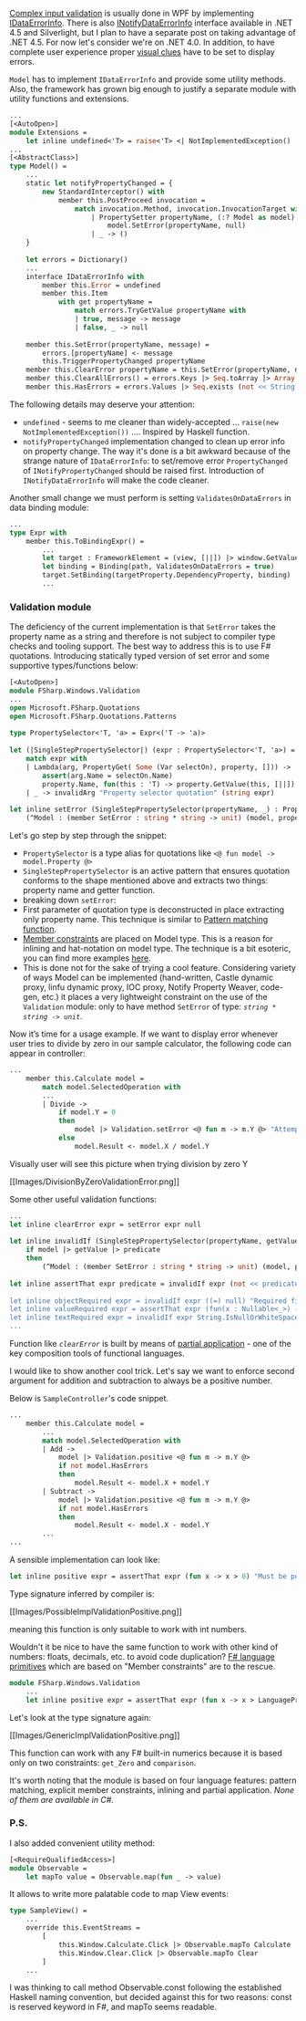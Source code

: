 [Complex input validation](http://msdn.microsoft.com/en-us/magazine/ff714593.aspx) is usually done in WPF by implementing [IDataErrorInfo](http://msdn.microsoft.com/en-us/library/system.componentmodel.idataerrorinfo.aspx). There is also [INotifyDataErrorInfo](http://msdn.microsoft.com/en-us/library/system.componentmodel.inotifydataerrorinfo.aspx) interface available in .NET 4.5 and Silverlight, but I plan to have a separate post on taking advantage of .NET 4.5. For now let's consider we're on .NET 4.0. In addition, to have complete user experience proper [visual clues](http://msdn.microsoft.com/en-us/library/ms752347.aspx#invalidation_feedback) have to be set to display errors. 

`Model` has to implement `IDataErrorInfo` and provide some utility methods. Also, the framework has grown big enough to justify a separate module with utility functions and extensions. 
```ocaml
...
[<AutoOpen>]
module Extensions = 
    let inline undefined<'T> = raise<'T> <| NotImplementedException()
...
[<AbstractClass>]
type Model() = 
    ...
    static let notifyPropertyChanged = {
        new StandardInterceptor() with
            member this.PostProceed invocation = 
                match invocation.Method, invocation.InvocationTarget with 
                    | PropertySetter propertyName, (:? Model as model) -> 
                        model.SetError(propertyName, null) 
                    | _ -> ()
    }
    
    let errors = Dictionary()
    ...
    interface IDataErrorInfo with
        member this.Error = undefined
        member this.Item 
            with get propertyName = 
                match errors.TryGetValue propertyName with
                | true, message -> message
                | false, _ -> null
    
    member this.SetError(propertyName, message) = 
        errors.[propertyName] <- message
        this.TriggerPropertyChanged propertyName 
    member this.ClearError propertyName = this.SetError(propertyName, null) 
    member this.ClearAllErrors() = errors.Keys |> Seq.toArray |> Array.iter this.ClearError 
    member this.HasErrors = errors.Values |> Seq.exists (not << String.IsNullOrEmpty) 
```
The following details may deserve your attention: 
 * `undefined` - seems to me cleaner than widely-accepted ... `raise(new NotImplementedException())` .... Inspired by Haskell function. 
 * `notifyPropertyChanged` implementation changed to clean up error info on property change. The way it's done is a bit awkward because of the strange nature of `IDataErrorInfo`: to set/remove error `PropertyChanged` of `INotifyPropertyChanged` should be raised first. Introduction of `INotifyDataErrorInfo` will make the code cleaner. 

Another small change we must perform is setting `ValidatesOnDataErrors` in data binding module: 
```ocaml
...
type Expr with
    member this.ToBindingExpr() = 
        ...
        let target : FrameworkElement = (view, [||]) |> window.GetValue |> control.GetValue |> unbox 
        let binding = Binding(path, ValidatesOnDataErrors = true) 
        target.SetBinding(targetProperty.DependencyProperty, binding) 
        ...
```
### Validation module

The deficiency of the current implementation is that `SetError` takes the property name as a string and therefore is not subject to compiler type checks and tooling support. The best way to address this is to use F# quotations. Introducing statically typed version of set error and some supportive types/functions below: 
```ocaml
[<AutoOpen>]
module FSharp.Windows.Validation
...
open Microsoft.FSharp.Quotations
open Microsoft.FSharp.Quotations.Patterns
    
type PropertySelector<'T, 'a> = Expr<('T -> 'a)>
    
let (|SingleStepPropertySelector|) (expr : PropertySelector<'T, 'a>) = 
    match expr with 
    | Lambda(arg, PropertyGet( Some (Var selectOn), property, [])) -> 
        assert(arg.Name = selectOn.Name)
        property.Name, fun(this : 'T) -> property.GetValue(this, [||]) |> unbox<'a>
    | _ -> invalidArg "Property selector quotation" (string expr)
    
let inline setError (SingleStepPropertySelector(propertyName, _) : PropertySelector< ^Model, _>) message model = 
    (^Model : (member SetError : string * string -> unit) (model, propertyName, message))
```
Let's go step by step through the snippet: 
 * `PropertySelector` is a type alias for quotations like `<@ fun model -> model.Property @>` 
 * `SingleStepPropertySelector` is an active pattern that ensures quotation conforms to the shape mentioned above and extracts two things: property name and getter function. 
 * breaking down `setError`: 
  * First parameter of quotation type is deconstructed in place extracting only property name. This technique is similar to [Pattern matching function](http://msdn.microsoft.com/en-us/library/dd233242.aspx).
  * [Member constraints](http://msdn.microsoft.com/en-us/library/dd548046.aspx) are placed on Model type. This is a reason for inlining and hat-notation on model type. The technique is a bit esoteric, you can find more examples [here](http://codebetter.com/matthewpodwysocki/2009/09/28/generically-constraining-f-part-ii/). 
  * This is done not for the sake of trying a cool feature. Considering variety of ways Model can be implemented (hand-written, Castle dynamic proxy, linfu dynamic proxy, IOC proxy, Notify Property Weaver, code-gen, etc.) it places a very lightweight constraint on the use of the `Validation` module: only to have method `SetError` of type: _`string * string -> unit`_.

Now it’s time for a usage example. If we want to display error whenever user tries to divide by zero in our sample calculator, the following code can appear in controller: 
```ocaml
...
    member this.Calculate model = 
        match model.SelectedOperation with
        ...
        | Divide -> 
            if model.Y = 0 
            then 
                model |> Validation.setError <@ fun m -> m.Y @> "Attempted to divide by zero." 
            else 
                model.Result <- model.X / model.Y 
```
Visually user will see this picture when trying division by zero Y 

[[Images/DivisionByZeroValidationError.png]]

Some other useful validation functions: 
```ocaml
...
let inline clearError expr = setError expr null
    
let inline invalidIf (SingleStepPropertySelector(propertyName, getValue : ^Model -> _)) predicate message model = 
    if model |> getValue |> predicate 
    then 
        (^Model : (member SetError : string * string -> unit) (model, propertyName, message)) 
    
let inline assertThat expr predicate = invalidIf expr (not << predicate)
    
let inline objectRequired expr = invalidIf expr ((=) null) "Required field."
let inline valueRequired expr = assertThat expr (fun(x : Nullable<_>) -> x.HasValue) "Required field."
let inline textRequired expr = invalidIf expr String.IsNullOrWhiteSpace "Required field."
...
```

Function like _`clearError`_ is built by means of [partial application](http://en.wikipedia.org/wiki/Partial_application) - one of the key composition tools of functional languages. 

I would like to show another cool trick. Let's say we want to enforce second argument for addition and subtraction to always be a positive number. 

Below is `SampleController`'s code snippet. 
```ocaml
...
    member this.Calculate model = 
        ...
        match model.SelectedOperation with
        | Add -> 
            model |> Validation.positive <@ fun m -> m.Y @>
            if not model.HasErrors
            then 
                model.Result <- model.X + model.Y
        | Subtract -> 
            model |> Validation.positive <@ fun m -> m.Y @>
            if not model.HasErrors
            then 
                model.Result <- model.X - model.Y
        ...
...
```
A sensible implementation can look like: 
```ocaml
let inline positive expr = assertThat expr (fun x -> x > 0) "Must be positive number."
```

Type signature inferred by compiler is: 

[[Images/PossibleImplValidationPositive.png]]

meaning this function is only suitable to work with int numbers. 

Wouldn't it be nice to have the same function to work with other kind of numbers: floats, decimals, etc. to avoid code duplication? [F# language primitives](http://msdn.microsoft.com/en-us/library/ee340276.aspx) which are based on "Member constraints" are to the rescue. 

```ocaml
module FSharp.Windows.Validation
    ...
    let inline positive expr = assertThat expr (fun x -> x > LanguagePrimitives.GenericZero) "Must be positive number."
```

Let's look at the type signature again: 

[[Images/GenericImplValidationPositive.png]]

This function can work with any F# built-in numerics because it is based only on two constraints: `get_Zero` and `comparison`.

It's worth noting that the module is based on four language features: pattern matching, explicit member constraints, inlining and partial application. *None of them are available in C#.*

### P.S.
I also added convenient utility method: 

```ocaml
[<RequireQualifiedAccess>]
module Observable =
    let mapTo value = Observable.map(fun _ -> value)
```

It allows to write more palatable code to map View events:
```ocaml
type SampleView() =
    ...
    override this.EventStreams = 
        [
            this.Window.Calculate.Click |> Observable.mapTo Calculate
            this.Window.Clear.Click |> Observable.mapTo Clear
        ]
    ...
```
I was thinking to call method Observable.const following the established Haskell naming convention, but decided against this for two reasons: const is reserved keyword in F#, and mapTo seems readable. 